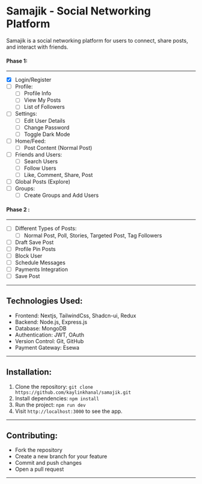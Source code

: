<!-- 
// // Phase 1 - 20 days
// //   0) Login/Register
// //   1) Profile -> a) view my posts
// //                 b) list of followers
// //   2) Settings -a) User details edit
// //                   -b) password change
// //                   // -c) dark mode*
// //   3) Home/feed - post
// //           a) User must be able to post (normal post)
          
// //   4) Friends and Users:
// //           a) Search users
// //           b) Follow
// //           c) Friends can like,comment, share,  post
// //   5) Global posts (Explore)
// //   6) Groups (Create a group and add users there)
  

// // Phase 2 - 20days
// //   a) Different types of post: normal post, poll, stories, targeted post, tag followers in post
// //   b) Draft save post / profile pin posts
// //   c) block user
// //   d) Message -> schedule message
// //   e) Payment 
// //   f) Save post
-->

# Samajik - Social Networking Platform

Samajik is a social networking platform for users to connect, share posts, and interact with friends.



#### Phase 1:
-------------------
- [x] Login/Register
- [ ] Profile:
  - [ ] Profile Info
  - [ ] View My Posts
  - [ ] List of Followers
- [ ] Settings:
  - [ ] Edit User Details
  - [ ] Change Password
  - [ ] Toggle Dark Mode
- [ ] Home/Feed:
  - [ ] Post Content (Normal Post)
- [ ] Friends and Users:
  - [ ] Search Users
  - [ ] Follow Users
  - [ ] Like, Comment, Share, Post
- [ ] Global Posts (Explore)
- [ ] Groups:
  - [ ] Create Groups and Add Users

#### Phase 2 :
-------------------
- [ ] Different Types of Posts:
  - [ ] Normal Post, Poll, Stories, Targeted Post, Tag Followers
- [ ] Draft Save Post
- [ ] Profile Pin Posts
- [ ] Block User
- [ ] Schedule Messages
- [ ] Payments Integration
- [ ] Save Post

-------------

Technologies Used:
-------------
- Frontend: Nextjs, TailwindCss, Shadcn-ui, Redux
- Backend: Node.js, Express.js
- Database: MongoDB
- Authentication: JWT, OAuth
- Version Control: Git, GitHub
- Payment Gateway: Esewa

------------


Installation:
-------------
1. Clone the repository: 
   ```git clone https://github.com/kaylinkhanal/samajik.git```
2. Install dependencies: 
   ```npm install```
3. Run the project: 
   ```npm run dev```
5. Visit `http://localhost:3000` to see the app.

-------------

Contributing:
--------------
- Fork the repository
- Create a new branch for your feature
- Commit and push changes
- Open a pull request

-------------

